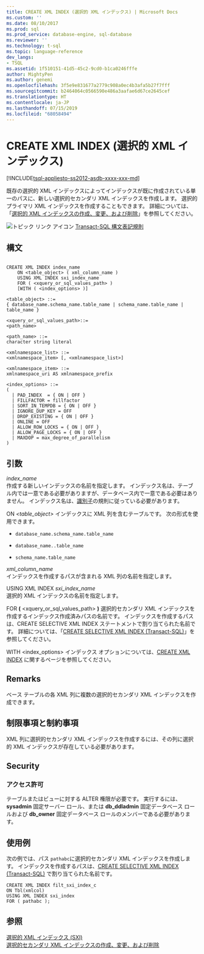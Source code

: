 ```yaml
---
title: CREATE XML INDEX (選択的 XML インデックス) | Microsoft Docs
ms.custom: ''
ms.date: 08/10/2017
ms.prod: sql
ms.prod_service: database-engine, sql-database
ms.reviewer: ''
ms.technology: t-sql
ms.topic: language-reference
dev_langs:
- TSQL
ms.assetid: 1f510151-41d5-45c2-9cd0-b1ca0246fffe
author: MightyPen
ms.author: genemi
ms.openlocfilehash: 3f5e9e831677a2779c908a0ec4b3afa5b27f7fff
ms.sourcegitcommit: b2464064c0566590e486a3aafae6d67ce2645cef
ms.translationtype: HT
ms.contentlocale: ja-JP
ms.lasthandoff: 07/15/2019
ms.locfileid: "68058494"
---
```

# <a name="create-xml-index-selective-xml-indexes"></a>CREATE XML INDEX (選択的 XML インデックス)
[!INCLUDE[tsql-appliesto-ss2012-asdb-xxxx-xxx-md](../../includes/tsql-appliesto-ss2012-asdb-xxxx-xxx-md.md)]

  既存の選択的 XML インデックスによってインデックスが既に作成されている単一のパスに、新しい選択的セカンダリ XML インデックスを作成します。 選択的プライマリ XML インデックスを作成することもできます。 詳細については、「[選択的 XML インデックスの作成、変更、および削除](../../relational-databases/xml/create-alter-and-drop-selective-xml-indexes.md)」を参照してください。  
  
 ![トピック リンク アイコン](../../database-engine/configure-windows/media/topic-link.gif "トピック リンク アイコン") [Transact-SQL 構文表記規則](../../t-sql/language-elements/transact-sql-syntax-conventions-transact-sql.md)  
  
## <a name="syntax"></a>構文  
  
```  
  
CREATE XML INDEX index_name  
    ON <table_object> ( xml_column_name )  
    USING XML INDEX sxi_index_name  
    FOR ( <xquery_or_sql_values_path> )  
    [WITH ( <index_options> )]  
  
<table_object> ::=   
{ database_name.schema_name.table_name | schema_name.table_name | table_name }  
  
<xquery_or_sql_values_path>::=   
<path_name>   
  
<path_name> ::=   
character string literal  
  
<xmlnamespace_list> ::=   
<xmlnamespace_item> [, <xmlnamespace_list>]  
  
<xmlnamespace_item> ::=   
xmlnamespace_uri AS xmlnamespace_prefix  
  
<index_options> ::=   
(    
  | PAD_INDEX  = { ON | OFF }  
  | FILLFACTOR = fillfactor  
  | SORT_IN_TEMPDB = { ON | OFF }  
  | IGNORE_DUP_KEY = OFF  
  | DROP_EXISTING = { ON | OFF }  
  | ONLINE = OFF  
  | ALLOW_ROW_LOCKS = { ON | OFF }  
  | ALLOW_PAGE_LOCKS = { ON | OFF }  
  | MAXDOP = max_degree_of_parallelism  
)  
```  
  
##  <a name="Arguments"></a> 引数  
 *index_name*  
 作成する新しいインデックスの名前を指定します。 インデックス名は、テーブル内では一意である必要がありますが、データベース内で一意である必要はありません。 インデックス名は、[識別子](../../relational-databases/databases/database-identifiers.md)の規則に従っている必要があります。  
  
 ON *\<table_object>* インデックスに XML 列を含むテーブルです。 次の形式を使用できます。  
  
-   `database_name.schema_name.table_name`  
  
-   `database_name..table_name`  
  
-   `schema_name.table_name`  
  
 *xml_column_name*  
 インデックスを作成するパスが含まれる XML 列の名前を指定します。  
  
 USING XML INDEX *sxi_index_name*  
 選択的 XML インデックスの名前を指定します。  
  
 FOR **(** \<xquery_or_sql_values_path> **)** 選択的セカンダリ XML インデックスを作成するインデックス作成済みパスの名前です。 インデックスを作成するパスは、CREATE SELECTIVE XML INDEX ステートメントで割り当てられた名前です。 詳細については、「[CREATE SELECTIVE XML INDEX &#40;Transact-SQL&#41;](../../t-sql/statements/create-selective-xml-index-transact-sql.md)」を参照してください。  
  
 WITH \<index_options> インデックス オプションについては、[CREATE XML INDEX](../../t-sql/statements/create-xml-index-selective-xml-indexes.md) に関するページを参照してください。  
  
## <a name="remarks"></a>Remarks  
 ベース テーブルの各 XML 列に複数の選択的セカンダリ XML インデックスを作成できます。  
  
## <a name="limitations-and-restrictions"></a>制限事項と制約事項  
 XML 列に選択的セカンダリ XML インデックスを作成するには、その列に選択的 XML インデックスが存在している必要があります。  
  
## <a name="security"></a>Security  
  
### <a name="permissions"></a>アクセス許可  
 テーブルまたはビューに対する ALTER 権限が必要です。 実行するには、 **sysadmin** 固定サーバー ロール、または **db_ddladmin** 固定データベース ロールおよび **db_owner** 固定データベース ロールのメンバーである必要があります。  
  
## <a name="examples"></a>使用例  
 次の例では、パス `pathabc`に選択的セカンダリ XML インデックスを作成します。 インデックスを作成するパスは、[CREATE SELECTIVE XML INDEX &#40;Transact-SQL&#41;](../../t-sql/statements/create-selective-xml-index-transact-sql.md) で割り当てられた名前です。  
  
```  
CREATE XML INDEX filt_sxi_index_c  
ON Tbl(xmlcol)  
USING XML INDEX sxi_index  
FOR ( pathabc );  
```  
  
## <a name="see-also"></a>参照  
 [選択的 XML インデックス &#40;SXI&#41;](../../relational-databases/xml/selective-xml-indexes-sxi.md)   
 [選択的セカンダリ XML インデックスの作成、変更、および削除](../../relational-databases/xml/create-alter-and-drop-secondary-selective-xml-indexes.md)  
  
  

